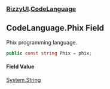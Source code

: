 ### [RizzyUI](RizzyUI 'RizzyUI').[CodeLanguage](RizzyUI.CodeLanguage 'RizzyUI.CodeLanguage')

## CodeLanguage.Phix Field

Phix programming language.

```csharp
public const string Phix = phix;
```

#### Field Value
[System.String](https://docs.microsoft.com/en-us/dotnet/api/System.String 'System.String')